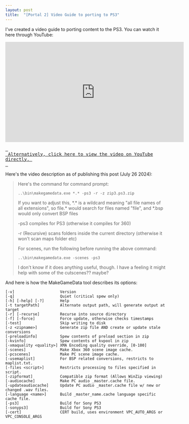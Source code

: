 ```yaml
---
layout: post
title:  "[Portal 2] Video Guide to porting to PS3"
---
```


I've created a video guide to porting content to the PS3. You can watch it here through YouTube:

<iframe width="560" height="315" src="https://www.youtube-nocookie.com/embed/XO9JHZrGh3o?si=-8QX0pEK3uNzm9mQ" title="YouTube video player" frameborder="0" allow="clipboard-write; encrypted-media; picture-in-picture; web-share" referrerpolicy="strict-origin-when-cross-origin" allowfullscreen></iframe>

[<kbd> <br> Alternatively, click here to view the video on YouTube directly. <br> </kbd>][https://www.youtube.com/watch?v=XO9JHZrGh3o]

[https://www.youtube.com/watch?v=XO9JHZrGh3o]: # 'Link with example title.'

Here's the video description as of publishing this post (July 26 2024):

> Here's the command for command prompt:
>
> `..\bin\makegamedata.exe *.* -ps3 -r -z zip3.ps3.zip`
>
>If you want to adjust this, \*.\* is a wildcard meaning "all file names of all extensions", so file.* would search for files named "file", and *.bsp would only convert BSP files
>
>-ps3 compiles for PS3 (otherwise it compiles for 360)
>
>-r (Recursive) scans folders inside the current directory (otherwise it won't scan maps folder etc)
>
>For scenes, run the following before running the above command:
>
>`..\bin\makegamedata.exe -scenes -ps3`
>
>I don't know if it does anything useful, though. I have a feeling it might help with some of the cutscenes?? maybe?


And here is how the MakeGameData tool describes its options: 
```
[-v]                    Version
[-q]                    Quiet (critical spew only)
[-h] [-help] [-?]       Help
[-t targetPath]         Alternate output path, will generate output at target
[-r] [-recurse]         Recurse into source directory
[-f] [-force]           Force update, otherwise checks timestamps
[-test]                 Skip writing to disk
[-z <zipname>]          Generate zip file AND create or update stale conversions
[-preloadinfo]          Spew contents of preload section in zip
[-kvinfo]               Spew contents of kvpool in zip
[-xmaquality <quality>] XMA Encoding quality override, [0-100]
[-scenes]               Make Xbox 360 scene image cache.
[-pcscenes]             Make PC scene image cache.
[-usemaplist]           For BSP related conversions, restricts to maplist.txt.
[-files <script>]       Restricts processing to files specified in script.
[-zipformat]            Compatible zip format (Allows WinZip viewing)
[-audiocache]           Make PC audio _master.cache file.
[-updateaudiocache]     Update PC audio _master.cache file w/ new or changed .wav files.
[-language <name>]      Build _master_name.cache language specific cache file.
[-ps3]                  Build for Sony PS3
[-sonyps3]              Build for Sony PS3
[-cert]                 CERT build, uses environment VPC_AUTO_ARGS or VPC_CONSOLE_ARGS
```